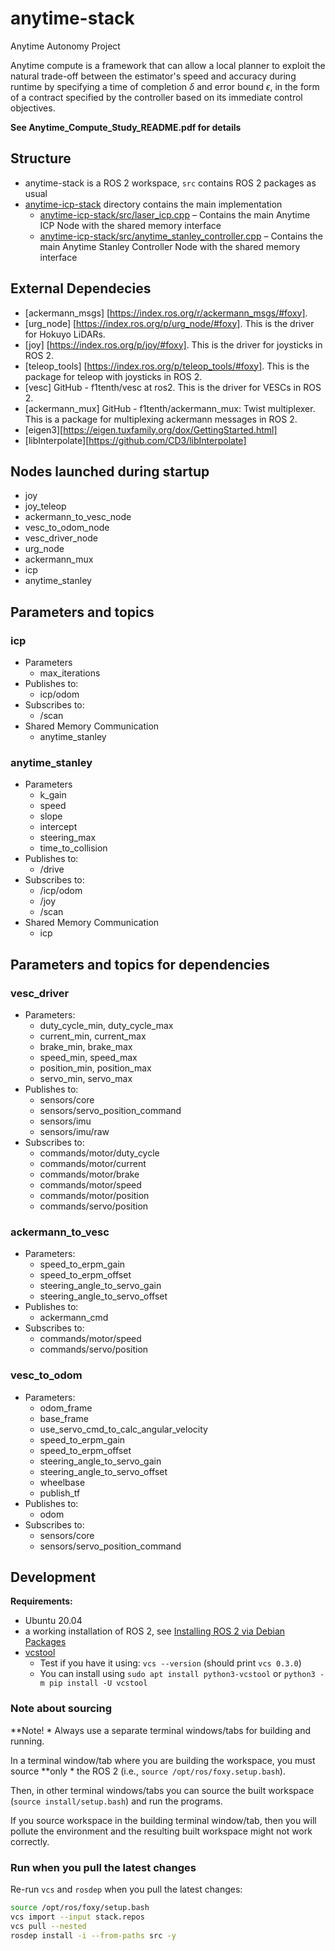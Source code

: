 # anytime-stack

Anytime Autonomy Project

Anytime compute is a framework that can allow a local planner to exploit the natural trade-off between the estimator's speed and accuracy during runtime by specifying a time of completion $\delta$ and error bound $\epsilon$, in the form of a contract specified by the controller based on its immediate control objectives.

**See Anytime_Compute_Study_README.pdf for details**

## Structure

* anytime-stack is a ROS 2 workspace, `src` contains ROS 2 packages as usual
* [anytime-icp-stack](./anytime-icp/src/anytime-icp-stack/) directory contains the main implementation
	* [anytime-icp-stack/src/laser_icp.cpp](./anytime-icp/src/anytime-icp-stack/src/laser_icp.cpp) – Contains the main Anytime ICP Node with the shared memory interface
	* [anytime-icp-stack/src/anytime_stanley_controller.cpp](./anytime-icp/src/anytime-icp-stack/src/anytime_stanley_controller.cpp) – Contains the main Anytime Stanley Controller Node with the shared memory interface

## External Dependecies

* [ackermann_msgs] [https://index.ros.org/r/ackermann_msgs/#foxy].
* [urg_node] [https://index.ros.org/p/urg_node/#foxy]. This is the driver for Hokuyo LiDARs.
* [joy] [https://index.ros.org/p/joy/#foxy]. This is the driver for joysticks in ROS 2.
* [teleop_tools] [https://index.ros.org/p/teleop_tools/#foxy]. This is the package for teleop with joysticks in ROS 2.
* [vesc] GitHub - f1tenth/vesc at ros2. This is the driver for VESCs in ROS 2.
* [ackermann_mux] GitHub - f1tenth/ackermann_mux: Twist multiplexer. This is a package for multiplexing ackermann messages in ROS 2.
* [eigen3][https://eigen.tuxfamily.org/dox/GettingStarted.html]
* [libInterpolate][https://github.com/CD3/libInterpolate]


## Nodes launched during startup
* joy
* joy_teleop
* ackermann_to_vesc_node
* vesc_to_odom_node
* vesc_driver_node
* urg_node
* ackermann_mux
* icp
* anytime_stanley

## Parameters and topics

### icp
* Parameters
    * max_iterations
* Publishes to:
    * icp/odom
* Subscribes to:
    * /scan
* Shared Memory Communication
    * anytime_stanley

### anytime_stanley
* Parameters
    * k_gain
    * speed
    * slope
    * intercept
    * steering_max
    * time_to_collision
* Publishes to:
    * /drive
* Subscribes to:
    * /icp/odom
    * /joy
    * /scan
* Shared Memory Communication
    * icp

## Parameters and topics for dependencies

### vesc_driver
* Parameters:
    * duty_cycle_min, duty_cycle_max
    * current_min, current_max
    * brake_min, brake_max
    * speed_min, speed_max
    * position_min, position_max
    * servo_min, servo_max
* Publishes to:
    * sensors/core
    * sensors/servo_position_command
    * sensors/imu
    * sensors/imu/raw
* Subscribes to:
    * commands/motor/duty_cycle
    * commands/motor/current
    * commands/motor/brake
    * commands/motor/speed
    * commands/motor/position
    * commands/servo/position
### ackermann_to_vesc
* Parameters:
    * speed_to_erpm_gain
    * speed_to_erpm_offset
    * steering_angle_to_servo_gain
    * steering_angle_to_servo_offset
* Publishes to:
    * ackermann_cmd
* Subscribes to:
    * commands/motor/speed
    * commands/servo/position
### vesc_to_odom
* Parameters:
    * odom_frame
    * base_frame
    * use_servo_cmd_to_calc_angular_velocity
    * speed_to_erpm_gain
    * speed_to_erpm_offset
    * steering_angle_to_servo_gain
    * steering_angle_to_servo_offset
    * wheelbase
    * publish_tf
* Publishes to:
    * odom
* Subscribes to:
    * sensors/core
    * sensors/servo_position_command

## Development

**Requirements:**
* Ubuntu 20.04
* a working installation of ROS 2, see [Installing ROS 2 via Debian Packages][ros2-foxy-debian-pkgs]
* [vcstool](https://github.com/dirk-thomas/vcstool)
	* Test if you have it using: `vcs --version` (should print `vcs 0.3.0`)
	* You can install using `sudo apt install python3-vcstool` or `python3 -m pip install -U vcstool`


### Note about sourcing

**Note!    * Always use a separate terminal windows/tabs for building and running.

In a terminal window/tab where you are building the workspace, you must source **only    * the ROS 2
(i.e., `source /opt/ros/foxy.setup.bash`).

Then, in other terminal windows/tabs you can source the built workspace (`source install/setup.bash`) and run the
programs.

If you source workspace in the building terminal window/tab, then you will pollute the environment and the resulting
built workspace might not work correctly.


### Run when you pull the latest changes

Re-run `vcs` and `rosdep` when you pull the latest changes:
```bash
source /opt/ros/foxy/setup.bash
vcs import --input stack.repos
vcs pull --nested
rosdep install -i --from-paths src -y
```


<!-- links references -->

[ros2-foxy-debian-pkgs]: https://docs.ros.org/en/galactic/Installation/Ubuntu-Install-Debians.html
